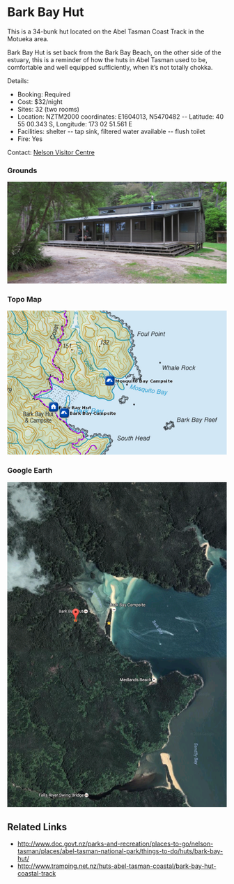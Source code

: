 # Bark Bay Hut

This is a 34-bunk hut located on the Abel Tasman Coast Track in the Motueka area.

Bark Bay Hut is set back from the Bark Bay Beach, on the other side of the estuary, this is a reminder of how the huts in Abel Tasman used to be, comfortable and well equipped sufficiently, when it’s not totally chokka.

Details:
* Booking: Required
* Cost: $32/night
* Sites: 32 (two rooms)
* Location: NZTM2000 coordinates: E1604013, N5470482 -- Latitude: 40 55 00.343 S, Longitude: 173 02 51.561 E
* Facilities: shelter -- tap sink, filtered water available -- flush toilet
* Fire: Yes

Contact: [Nelson Visitor Centre](contacts.md#nelson-visitor-centre)

### Grounds
![Grounds](assets/bark-bay-hut-grounds.jpg)

### Topo Map
![Topo Map](assets/bark-bay-hut-topo-map.jpg)

### Google Earth
![Google Earth](assets/bark-bay-hut-google-earth-map.jpg)


## Related Links
* http://www.doc.govt.nz/parks-and-recreation/places-to-go/nelson-tasman/places/abel-tasman-national-park/things-to-do/huts/bark-bay-hut/
* http://www.tramping.net.nz/huts-abel-tasman-coastal/bark-bay-hut-coastal-track
